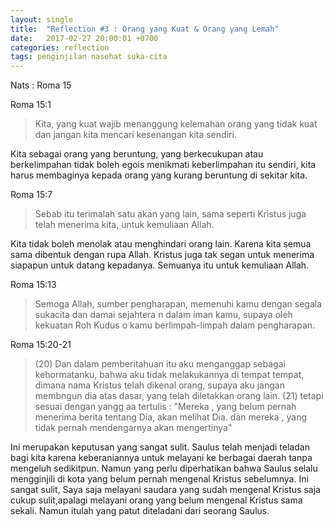 ```yaml
---
layout: single
title:  "Reflection #3 : Orang yang Kuat & Orang yang Lemah"
date:   2017-02-27 20:00:01 +0700
categories: reflection 
tags: penginjilan nasehat suka-cita 
---
```


Nats : Roma 15

Roma 15:1
> Kita, yang kuat wajib menanggung kelemahan orang yang tidak  kuat dan jangan kita  mencari kesenangan kita sendiri.

Kita sebagai orang yang beruntung, yang berkecukupan atau berkelimpahan tidak boleh egois menikmati keberlimpahan itu sendiri, kita harus membaginya kepada orang yang kurang beruntung di sekitar kita.

Roma 15:7
> Sebab itu terimalah satu akan yang lain, sama seperti Kristus  juga  telah menerima kita, untuk kemuliaan Allah.

Kita tidak boleh menolak atau menghindari orang lain. Karena kita semua sama dibentuk dengan rupa Allah. Kristus juga tak segan untuk menerima siapapun untuk datang kepadanya. Semuanya itu untuk kemuliaan Allah.

Roma 15:13
> Semoga Allah, sumber pengharapan, memenuhi kamu dengan segala sukacita dan damai sejahtera n  dalam iman kamu, supaya oleh kekuatan Roh Kudus o kamu berlimpah-limpah dalam pengharapan. 

Roma 15:20-21
> (20) Dan dalam pemberitahuan itu aku menganggap sebagai kehormatanku, bahwa aku tidak melakukannya di tempat tempat, dimana nama Kristus telah dikenal orang, supaya aku jangan membngun dia atas dasar, yang telah diletakkan orang lain.
> (21) tetapi sesuai dengan yangg aa tertulis : "Mereka , yang belum pernah menerima berita tentang Dia, akan melihat Dia. dan mereka , yang tidak pernah mendengarnya akan mengertinya"

Ini merupakan keputusan yang sangat sulit. Saulus telah  menjadi teladan bagi kita  karena keberaniannya  untuk melayani ke berbagai daerah tanpa  mengeluh sedikitpun. Namun  yang  perlu diperhatikan bahwa Saulus  selalu  mengginjili di kota yang belum  pernah mengenal Kristus sebelumnya. Ini sangat sulit, Saya saja melayani saudara yang sudah mengenal Kristus saja cukup sulit,apalagi melayani orang yang belum mengenal Kristus sama sekali. Namun itulah yang patut diteladani dari seorang Saulus.

